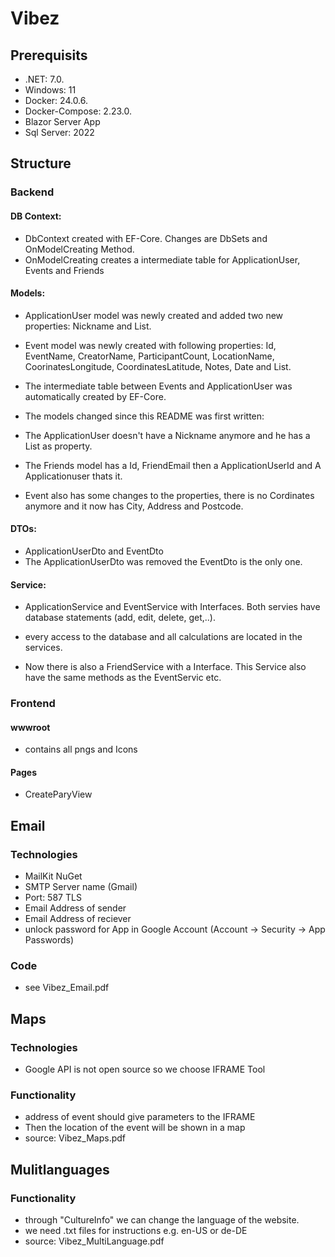 # Vibez

## Prerequisits
- .NET: 7.0.
- Windows: 11
- Docker: 24.0.6.
- Docker-Compose: 2.23.0.
- Blazor Server App
- Sql Server: 2022

## Structure
### Backend
#### DB Context:
- DbContext created with EF-Core. Changes are DbSets and OnModelCreating Method.
- OnModelCreating creates a intermediate table for ApplicationUser, Events and Friends

#### Models:
- ApplicationUser model was newly created and added two new properties: Nickname and List<Events>.
- Event model was newly created with following properties: Id, EventName, CreatorName, ParticipantCount, LocationName, CoorinatesLongitude, CoordinatesLatitude, Notes, Date and List<ApplicationUser>.
- The intermediate table between Events and ApplicationUser was automatically created by EF-Core.

- The models changed since this README was first written:
- The ApplicationUser doesn't have a Nickname anymore and he has a List<Friends> as property.
- The Friends model has a Id, FriendEmail then a ApplicationUserId and A Applicationuser thats it.
- Event also has some changes to the properties, there is no Cordinates anymore and it now has City, Address and Postcode.

#### DTOs:
- ApplicationUserDto and EventDto
- The ApplicationUserDto was removed the EventDto is the only one.

#### Service:
- ApplicationService and EventService with Interfaces. Both servies have database statements (add, edit, delete, get,..).
- every access to the database and all calculations are located in the services.

- Now there is also a FriendService with a Interface. This Service also have the same methods as the EventServic etc.
     
### Frontend
#### wwwroot
-  contains all pngs and Icons
#### Pages
- CreateParyView

## Email
### Technologies
- MailKit NuGet
- SMTP Server name (Gmail)
- Port: 587 TLS
- Email Address of sender
- Email Address of reciever
- unlock password for App in Google Account (Account -> Security -> App Passwords)

### Code
- see Vibez_Email.pdf

## Maps
### Technologies
- Google API is not open source so we choose IFRAME Tool

### Functionality
- address of event should give parameters to the IFRAME
- Then the location of the event will be shown in a map 
- source: Vibez_Maps.pdf

## Mulitlanguages
### Functionality
- through "CultureInfo" we can change the language of the website.
- we need .txt files for instructions e.g. en-US or de-DE
- source: Vibez_MultiLanguage.pdf
